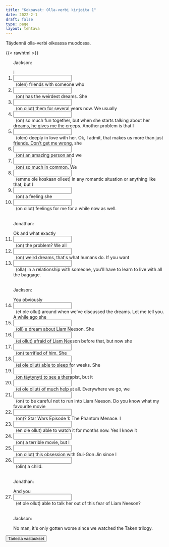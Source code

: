 ```yaml
---
title: "Kokoavat: Olla-verbi kirjoita 1"
date: 2022-2-1
draft: false
type: page
layout: tehtava
---
```


Täydennä olla-verbi oikeassa muodossa.

{{< rawhtml >}}
<div class="tehtava">
<form autocomplete="off">
  <ol>

<p>Jackson:</p>
<section>
I &nbsp;<li><input id="q1" type="text"/><span></span></li>&nbsp; (olen) friends with someone who &nbsp;<li><input id="q2" type="text"/><span></span></li>&nbsp; (on) has the weirdest dreams. She &nbsp;<li><input id="q3" type="text"/><span></span></li>&nbsp; (on ollut) them for several years now. We usually &nbsp;<li><input id="q4" type="text"/><span></span></li>&nbsp; (on) so much fun together, but when she starts talking about her dreams, he gives me the creeps. Another problem is that I &nbsp;<li><input id="q5" type="text"/><span></span></li>&nbsp; (olen) deeply in love with her. Ok, I admit, that makes us more than just friends. Don't get me wrong, she &nbsp;<li><input id="q6" type="text"/><span></span></li>&nbsp; (on) an amazing person and we &nbsp;<li><input id="q7" type="text"/><span></span></li>&nbsp; (on) so much in common. We &nbsp;<li><input id="q8" type="text"/><span></span></li>&nbsp; (emme ole koskaan olleet) in any romantic situation or anything  like that, but I &nbsp;<li><input id="q9" type="text"/><span></span></li>&nbsp; (on) a feeling she &nbsp;<li><input id="q10" type="text"/><span></span></li>&nbsp; (on ollut) feelings for me for a while now as well.
</section>
<br>
<p>Jonathan:</p>
<section>
Ok and what exactly &nbsp;<li><input id="q11" type="text"/><span></span></li>&nbsp; (on) the problem?  We all &nbsp;<li><input id="q12" type="text"/><span></span></li>&nbsp; (on)  weird dreams, that's what humans do. If you want &nbsp;<li><input id="q13" type="text"/><span></span></li>&nbsp; (olla) in a relationship with someone, you'll have to learn to live with all the baggage. 
</section>
<br>
<p>Jackson:</p>
<section>
You obviously  &nbsp;<li><input id="q14" type="text"/><span></span></li>&nbsp; (et ole ollut) around when we've discussed the dreams. Let me tell you. A while ago she &nbsp;<li><input id="q15" type="text"/><span></span></li>&nbsp; (oli) a dream about Liam Neeson. She &nbsp;<li><input id="q16" type="text"/><span></span></li>&nbsp; (ei ollut) afraid of Liam Neeson before that, but now she &nbsp;<li><input id="q17" type="text"/><span></span></li>&nbsp; (on) terrified of him. She &nbsp;<li><input id="q18" type="text"/><span></span></li>&nbsp; (ei ole ollut) able to sleep for weeks. She &nbsp;<li><input id="q19" type="text"/><span></span></li>&nbsp; (on täytynyt) to see a therapist, but it &nbsp;<li><input id="q20" type="text"/><span></span></li>&nbsp; (ei ole ollut) of much help at all. Everywhere we go, we &nbsp;<li><input id="q21" type="text"/><span></span></li>&nbsp; (on) to be careful not to run into Liam Neeson. Do you know what my favourite movie &nbsp;<li><input id="q22" type="text"/><span></span></li>&nbsp; (on)? Star Wars Episode 1: The Phantom Menace. I &nbsp;<li><input id="q23" type="text"/><span></span></li>&nbsp; (en ole ollut) able to watch it for months now. Yes I know it &nbsp;<li><input id="q24" type="text"/><span></span></li>&nbsp; (on) a terrible movie, but I &nbsp;<li><input id="q25" type="text"/><span></span></li>&nbsp; (on ollut) this obsession with Gui-Gon Jin since I &nbsp;<li><input id="q26" type="text"/><span></span></li>&nbsp; (olin) a child.
</section>
<br>
<p>Jonathan:</p>
<section>
And you &nbsp;<li><input id="q26" type="text"/><span></span></li>&nbsp; (et ole ollut) able to talk her out of this fear of Liam Neeson?
</section>
<br>
<p>Jackson:</p>
<section>
No man, it's only gotten worse since we watched the Taken trilogy.
</section>
</ol>
  
 <link rel="stylesheet" type="text/css" href="/css/kirjoita1.css"/>

<div id="buttonWrapper">
   <input type="submit" id="submit" value="Tarkista vastaukset" />
   </div>
</form>

</div>


<script>
var answers = {
  "q1": ["am"],
  "q2": ["has"],
  "q3": ["has had"],
  "q4": ["have"],
  "q5": ["am"],
  "q6": ["is"],
  "q7": ["have"],
  "q8": ["have never been"],
  "q9": ["have"],
  "q10": ["has had"],
  "q11": ["is"],
  "q12": ["have"],
  "q13": ["to be"],
  "q14": ["haven't been", "have not been"],
  "q15": ["had"],
  "q16": ["wasn't", "was not"],
  "q17": ["is"],
  "q18": ["hasn't been", "has not been"],
  "q19": ["has had"],
  "q20": ["has not been", "hasn't been"],
  "q21": ["have"],
  "q22": ["is"],
  "q23": ["haven't been", "have not been"],
  "q24": ["is"],
  "q25": ["have had"],
  "q26": ["was"],
  "q27": ["haven't been", "have not been"],
};

function markAnswers() {
  $("input[type='text']").each(function() {
    console.log($.inArray(this.value, answers[this.id]));
    if ($.inArray(this.value.toLowerCase().trim(), answers[this.id]) === -1) {
      $(this).parent()[0].setAttribute("class", "vaarin");
    } else {
      $(this).parent()[0].setAttribute("class", "oikein");
    }
  })
}

$("form").on("submit", function(e) {
  e.preventDefault();
  markAnswers();
});

const input = document.querySelector('.tehtava input');
const span = document.querySelector('.tehtava span');

document.querySelectorAll("input").forEach(elem => elem.addEventListener('input', function (event) {
    span.innerHTML = this.value.replace(/\s/g, '&nbsp;');
    this.style.width = span.offsetWidth + 'px';
}));

</script>
</rawhtml>